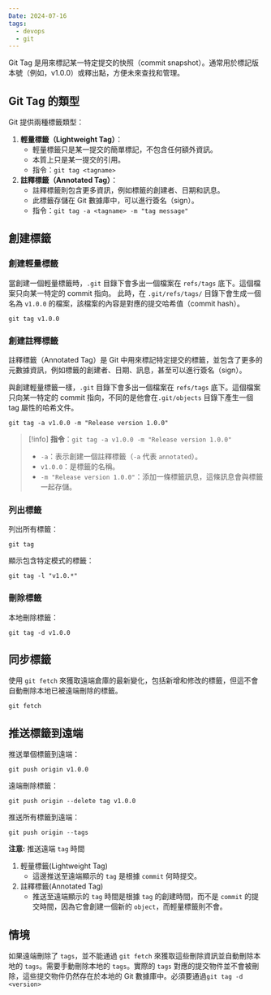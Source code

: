 ```yaml
---
Date: 2024-07-16
tags:
  - devops
  - git
---
```

Git Tag 是用來標記某一特定提交的快照（commit snapshot）。通常用於標記版本號（例如，v1.0.0）或釋出點，方便未來查找和管理。
## Git Tag 的類型
Git 提供兩種標籤類型：
1. **輕量標籤（Lightweight Tag）**：
    - 輕量標籤只是某一提交的簡單標記，不包含任何額外資訊。
    - 本質上只是某一提交的引用。
    - 指令：`git tag <tagname>`
2. **註釋標籤（Annotated Tag）**：
    - 註釋標籤則包含更多資訊，例如標籤的創建者、日期和訊息。
    - 此標籤存儲在 Git 數據庫中，可以進行簽名（sign）。
    - 指令：`git tag -a <tagname> -m "tag message"`
## 創建標籤
### 創建輕量標籤
當創建一個輕量標籤時，`.git` 目錄下會多出一個檔案在 `refs/tags` 底下。這個檔案只向某一特定的 commit 指向。
此時，在 `.git/refs/tags/` 目錄下會生成一個名為 `v1.0.0` 的檔案，該檔案的內容是對應的提交哈希值（commit hash）。
```shell
git tag v1.0.0
```
### 創建註釋標籤
註釋標籤（Annotated Tag）是 Git 中用來標記特定提交的標籤，並包含了更多的元數據資訊，例如標籤的創建者、日期、訊息，甚至可以進行簽名（sign）。

與創建輕量標籤一樣，`.git` 目錄下會多出一個檔案在 `refs/tags` 底下。這個檔案只向某一特定的 commit 指向，不同的是他會在`.git/objects` 目錄下產生一個 tag 屬性的哈希文件。
```shell
git tag -a v1.0.0 -m "Release version 1.0.0"
```
>[!info]
>**指令**：`git tag -a v1.0.0 -m "Release version 1.0.0"`
>- `-a`：表示創建一個註釋標籤（`-a` 代表 `annotated`）。
>- `v1.0.0`：是標籤的名稱。
>- `-m "Release version 1.0.0"`：添加一條標籤訊息，這條訊息會與標籤一起存儲。
### 列出標籤
列出所有標籤：
```shell
git tag
```

顯示包含特定模式的標籤：
```shell
git tag -l "v1.0.*"
```
### 刪除標籤
本地刪除標籤：
```shell
git tag -d v1.0.0
```
## 同步標籤
使用 `git fetch` 來獲取遠端倉庫的最新變化，包括新增和修改的標籤，但這不會自動刪除本地已被遠端刪除的標籤。
```shell
git fetch
```
## 推送標籤到遠端
推送單個標籤到遠端：
```shell
git push origin v1.0.0
```

遠端刪除標籤：
```shell
git push origin --delete tag v1.0.0
```

推送所有標籤到遠端：
```shell
git push origin --tags
```

**注意:** 
推送遠端 `tag` 時間
1. 輕量標籤(Lightweight Tag)
	- 這邊推送至遠端顯示的 `tag` 是根據 `commit` 何時提交。
2. 註釋標籤(Annotated Tag)
	- 推送至遠端顯示的 `tag` 時間是根據 `tag` 的創建時間，而不是 `commit` 的提交時間，因為它會創建一個新的 `object`，而輕量標籤則不會。
## 情境
如果遠端刪除了 `tags`，並不能通過 `git fetch` 來獲取這些刪除資訊並自動刪除本地的 `tags`。需要手動刪除本地的 `tags`。實際的 `tags` 對應的提交物件並不會被刪除，這些提交物件仍然存在於本地的 Git 數據庫中。必須要通過`git tag -d <version>`
